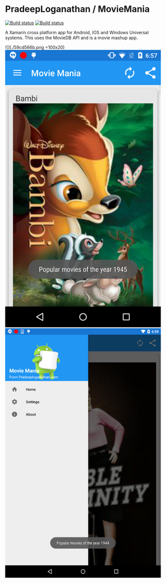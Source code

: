 # PradeepLoganathan / MovieMania

[![Build status](https://ci.appveyor.com/api/projects/status/dhtss7nkrph5efl2?svg=true&retina=true)](https://ci.appveyor.com/project/PradeepLoganathan/moviemania)
[![Build status](https://ci.appveyor.com/api/projects/status/dhtss7nkrph5efl2?svg=true&retina=true&passingText=master%20-%20OK)](https://ci.appveyor.com/project/PradeepLoganathan/moviemania)

A Xamarin cross platform app for Android, IOS and Windows Universal systems. This uses the MovieDB API and is a movie mashup app.

![](./59cd566b.png =100x20)
![ScreenShot](https://github.com/PradeepLoganathan/MovieMania/blob/master/898d0ca1.png)
![ScreenShot](https://github.com/PradeepLoganathan/MovieMania/blob/master/b89cd1ed.png )


